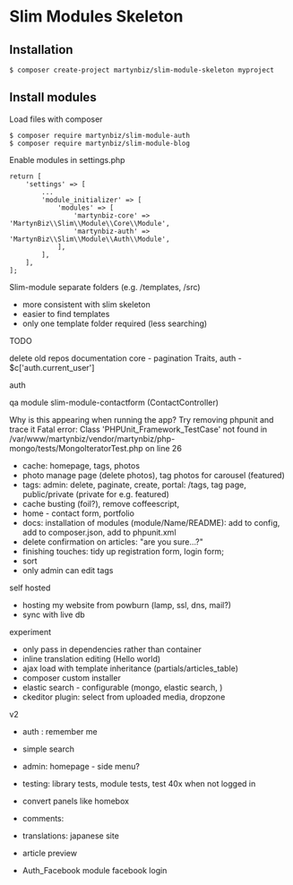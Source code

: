 # Slim Modules Skeleton #

## Installation ##

```
$ composer create-project martynbiz/slim-module-skeleton myproject
```

## Install modules ##

Load files with composer

```
$ composer require martynbiz/slim-module-auth
$ composer require martynbiz/slim-module-blog
```

Enable modules in settings.php

```
return [
    'settings' => [
        ...
        'module_initializer' => [
            'modules' => [
                'martynbiz-core' => 'MartynBiz\\Slim\\Module\\Core\\Module',
                'martynbiz-auth' => 'MartynBiz\\Slim\\Module\\Auth\\Module',
            ],
        ],
    ],
];
```

Slim-module
separate folders (e.g. /templates, /src)
* more consistent with slim skeleton
* easier to find templates
* only one template folder required (less searching)




TODO

delete old repos
documentation
  core - pagination Traits,
  auth - $c['auth.current_user']



auth




qa module
slim-module-contactform (ContactController)


Why is this appearing when running the app? Try removing phpunit and trace it
Fatal error: Class 'PHPUnit_Framework_TestCase' not found in /var/www/martynbiz/vendor/martynbiz/php-mongo/tests/MongoIteratorTest.php on line 26




* cache: homepage, tags, photos
* photo manage page (delete photos), tag photos for carousel (featured)
* tags: admin: delete, paginate, create, portal: /tags, tag page, public/private (private for e.g. featured)
* cache busting (foil?), remove coffeescript,
* home - contact form, portfolio
* docs: installation of modules (module/Name/README): add to config, add to composer.json, add to phpunit.xml
* delete confirmation on articles: "are you sure...?"
* finishing touches: tidy up registration form, login form;
* sort
* only admin can edit tags

self hosted
* hosting my website from powburn (lamp, ssl, dns, mail?)
* sync with live db

experiment
* only pass in dependencies rather than container
* inline translation editing (<span data-translation="hello_world">Hello world</span>)
* ajax load with template inheritance (partials/articles_table)
* composer custom installer
* elastic search - configurable (mongo, elastic search, )
* ckeditor plugin: select from uploaded media, dropzone

v2
* auth : remember me
* simple search
* admin: homepage - side menu?
* testing: library tests, module tests, test 40x when not logged in

* convert panels like homebox
* comments:
* translations: japanese site
* article preview
* Auth_Facebook module facebook login

